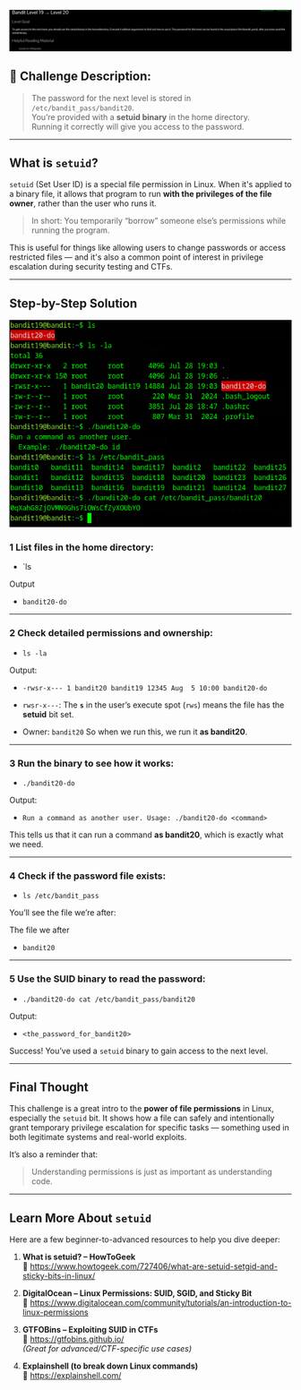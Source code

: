 
![](../../../assets/Pasted%20image%2020250806105122.png)


## 📌 Challenge Description:

> The password for the next level is stored in `/etc/bandit_pass/bandit20`.  
> You’re provided with a **setuid binary** in the home directory.  
> Running it correctly will give you access to the password.

---

## What is `setuid`?

`setuid` (Set User ID) is a special file permission in Linux. When it's applied to a binary file, it allows that program to run **with the privileges of the file owner**, rather than the user who runs it.

> In short: You temporarily “borrow” someone else’s permissions while running the program.

This is useful for things like allowing users to change passwords or access restricted files — and it's also a common point of interest in privilege escalation during security testing and CTFs.

---

## Step-by-Step Solution

![](../../../assets/Pasted%20image%2020250806105056.png)
### 1️ List files in the home directory:

- `ls

 Output 

- `bandit20-do`

---

### 2️ Check detailed permissions and ownership:

- `ls -la`

 Output:

- `-rwsr-x--- 1 bandit20 bandit19 12345 Aug  5 10:00 bandit20-do`

- `rwsr-x---`: The **`s`** in the user’s execute spot (`rws`) means the file has the **setuid** bit set.

- Owner: `bandit20`  So when we run this, we run it **as bandit20**.

---

### 3️ Run the binary to see how it works:


- `./bandit20-do`

 Output:

- `Run a command as another user. Usage: ./bandit20-do <command>`

This tells us that it can run a command **as bandit20**, which is exactly what we need.

---

### 4️ Check if the password file exists:


- `ls /etc/bandit_pass`

 You’ll see the file we’re after:

   The file we after 
   
- `bandit20`

---

### 5️ Use the SUID binary to read the password:


- `./bandit20-do cat /etc/bandit_pass/bandit20`

 Output:

- `<the_password_for_bandit20>`

Success! You’ve used a `setuid` binary to gain access to the next level.

---

## Final Thought

This challenge is a great intro to the **power of file permissions** in Linux, especially the `setuid` bit. It shows how a file can safely and intentionally grant temporary privilege escalation for specific tasks — something used in both legitimate systems and real-world exploits.

It’s also a reminder that:

> Understanding permissions is just as important as understanding code.

---

## Learn More About `setuid`

Here are a few beginner-to-advanced resources to help you dive deeper:

1. **What is setuid? – HowToGeek**  
    📎 https://www.howtogeek.com/727406/what-are-setuid-setgid-and-sticky-bits-in-linux/
    
2. **DigitalOcean – Linux Permissions: SUID, SGID, and Sticky Bit**  
    📎 https://www.digitalocean.com/community/tutorials/an-introduction-to-linux-permissions
    
3. **GTFOBins – Exploiting SUID in CTFs**  
    📎 https://gtfobins.github.io/  
    _(Great for advanced/CTF-specific use cases)_
    
4. **Explainshell (to break down Linux commands)**  
    📎 https://explainshell.com/


